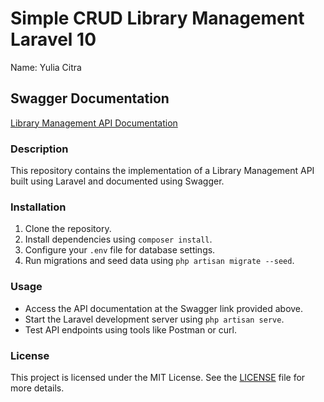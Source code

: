 # Simple CRUD Library Management Laravel 10

Name: Yulia Citra

## Swagger Documentation

[Library Management API Documentation](https://app.swaggerhub.com/apis/yuliacitraa/library-management/1.0.0)

### Description

This repository contains the implementation of a Library Management API built using Laravel and documented using Swagger.

### Installation

1. Clone the repository.
2. Install dependencies using `composer install`.
3. Configure your `.env` file for database settings.
4. Run migrations and seed data using `php artisan migrate --seed`.

### Usage

-   Access the API documentation at the Swagger link provided above.
-   Start the Laravel development server using `php artisan serve`.
-   Test API endpoints using tools like Postman or curl.

### License

This project is licensed under the MIT License. See the [LICENSE](./LICENSE) file for more details.
